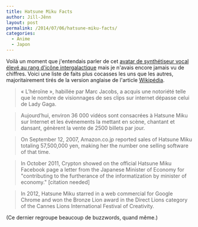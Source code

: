 ```yaml
---
title: Hatsune Miku Facts
author: Jill-Jênn
layout: post
permalink: /2014/07/06/hatsune-miku-facts/
categories:
  - Anime
  - Japon
---
```

Voilà un moment que j'entendais parler de cet [avatar de synthétiseur vocal élevé au rang d'icône intergalactique](http://fr.wikipedia.org/wiki/Hatsune_Miku) mais je n'avais encore jamais vu de chiffres. Voici une liste de faits plus cocasses les uns que les autres, majoritairement tirés de la version anglaise de l'article [Wikipédia](http://en.wikipedia.org/wiki/Hatsune_Miku).

> « L’héroïne », habillée par Marc Jacobs, a acquis une notoriété telle que le nombre de visionnages de ses clips sur internet dépasse celui de Lady Gaga.

> Aujourd’hui, environ 36 000 vidéos sont consacrées à Hatsune Miku sur Internet et les événements la mettant en scène, chantant et dansant, génèrent la vente de 2500 billets par jour.

> On September 12, 2007, Amazon.co.jp reported sales of Hatsune Miku totaling 57,500,000 yen, making her the number one selling software of that time.

> In October 2011, Crypton showed on the official Hatsune Miku Facebook page a letter from the Japanese Minister of Economy for "contributing to the furtherance of the informatization by minister of economy." [citation needed]

> In 2012, Hatsune Miku starred in a web commercial for Google Chrome and won the Bronze Lion award in the Direct Lions category of the Cannes Lions International Festival of Creativity.

(Ce dernier regroupe beaucoup de buzzwords, quand même.)
